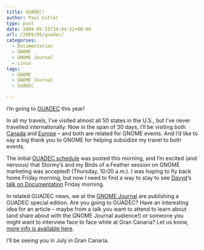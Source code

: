 ```yaml
---
title: GUADEC!
author: Paul Cutler
type: post
date: 2009-05-15T14:04:22+00:00
url: /2009/05/guadec/
categories:
  - Documentation
  - GNOME
  - GNOME Journal
  - Linux
tags:
  - GNOME
  - GNOME Journal
  - GUADEC

---
```

I&#8217;m going to [GUADEC][1] this year!

In all my travels, I&#8217;ve visited almost all 50 states in the U.S., but I&#8217;ve never travelled internationally. Now in the span of 30 days, I&#8217;ll be visiting both [Canada][2] and [Europe][1] &#8211; and both are related for GNOME events. And I&#8217;d like to say a big thank you to GNOME for helping subsidize my travel to both events.

The initial [GUADEC schedule][3] was posted this morning, and I&#8217;m excited (and nervous) that Stormy&#8217;s and my Birds of a Feather session on GNOME marketing was accepted! (Thursday, 10:00 a.m.). I was hoping to fly back home Friday morning, but now I need to find a way to stay to see [Davyd][4]&#8216;s [talk on Documentation][5] Friday morning.

In related GUADEC news, we at the [GNOME Journal][6] are publishing a GUADEC special edition. Are you going to GUADEC? Have an interesting idea for an article &#8211; maybe from a talk you want to attend to learn about (and share about with the GNOME Journal audience!) or someone you might want to interview face to face while at Gran Canaria? Let us know, [more info is available here][7].

I&#8217;ll be seeing you in July in Gran Canaria.

 [1]: http://www.grancanariadesktopsummit.org/
 [2]: http://www.writingopensource.com/
 [3]: http://www.gnome.org/~behdad/guadec/2009/schedule/
 [4]: http://www.gnome.org/~behdad/guadec/2009/schedule/docs-bof.bio.html
 [5]: http://www.gnome.org/~behdad/guadec/2009/schedule/docs-bof.abs.html
 [6]: http://www.gnomejournal.org
 [7]: http://mail.gnome.org/archives/gnome-journal-list/2009-May/msg00019.html